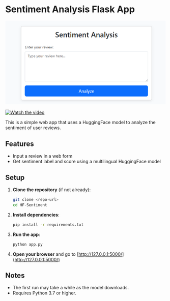 # Sentiment Analysis Flask App
![mages](https://github.com/msarvesh2022/huggingface-sentiment/blob/main/file/sentiment1.png)

[![Watch the video](https://img.youtube.com/vi/U94WWMUfGZI/0.jpg)](https://youtu.be/U94WWMUfGZI)


This is a simple web app that uses a HuggingFace model to analyze the sentiment of user reviews.

## Features
- Input a review in a web form
- Get sentiment label and score using a multilingual HuggingFace model

## Setup

1. **Clone the repository** (if not already):
   ```bash
   git clone <repo-url>
   cd HF-Sentiment
   ```

2. **Install dependencies**:
   ```bash
   pip install -r requirements.txt
   ```

3. **Run the app**:
   ```bash
   python app.py
   ```

4. **Open your browser** and go to [http://127.0.0.1:5000/](http://127.0.0.1:5000/)

## Notes
- The first run may take a while as the model downloads.
- Requires Python 3.7 or higher. 
